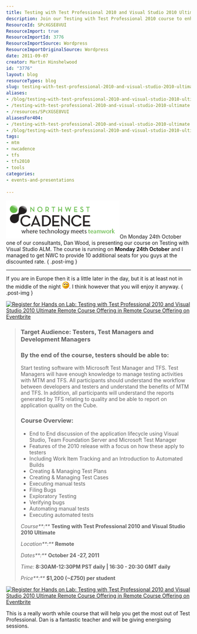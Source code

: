 ```yaml
---
title: Testing with Test Professional 2010 and Visual Studio 2010 Ultimate
description: Join our Testing with Test Professional 2010 course to enhance your skills in Visual Studio ALM. Limited seats available for this remote training!
ResourceId: SPcXGSE8VUI
ResourceImport: true
ResourceImportId: 3776
ResourceImportSource: Wordpress
ResourceImportOriginalSource: Wordpress
date: 2011-09-07
creator: Martin Hinshelwood
id: "3776"
layout: blog
resourceTypes: blog
slug: testing-with-test-professional-2010-and-visual-studio-2010-ultimate
aliases:
- /blog/testing-with-test-professional-2010-and-visual-studio-2010-ultimate
- /testing-with-test-professional-2010-and-visual-studio-2010-ultimate
- /resources/SPcXGSE8VUI
aliasesFor404:
- /testing-with-test-professional-2010-and-visual-studio-2010-ultimate
- /blog/testing-with-test-professional-2010-and-visual-studio-2010-ultimate
tags:
- mtm
- nwcadence
- tfs
- tfs2010
- tools
categories:
- events-and-presentations

---
```

![NWC tagline logo_transparent](images/NWC-tagline-logo_transparent-1-1.png "NWC tagline logo_transparent")On Monday 24th October one of our consultants, Dan Wood, is presenting our course on Testing with Visual Studio ALM. The course is running on **Monday 24th October** and I managed to get NWC to provide 10 additional seats for you guys at the discounted rate.
{ .post-img }

---

If you are in Europe then it is a little later in the day, but it is at least not in the middle of the night ![Smile](images/wlEmoticon-smile-2-2.png). I think however that you will enjoy it anyway.
{ .post-img }

[![Register for Hands on Lab: 
Testing with Test Professional 2010 and Visual Studio 2010 Ultimate
Remote Course Offering in Remote Course Offering  on Eventbrite](http://www.eventbrite.com/registerbutton?eid=1210319097)](http://nwcadencetestcourse201110.eventbrite.com?ref=MrHinshBlog&discount=MrHinsh)

> ### Target Audience: Testers, Test Managers and Development Managers
>
> ### By the end of the course, testers should be able to:
>
> Start testing software with Microsoft Test Manager and TFS. Test Managers will have enough knowledge to manage testing activities with MTM and TFS. All participants should understand the workflow between developers and testers and understand the benefits of MTM and TFS. In addition, all participants will understand the reports generated by TFS relating to quality and be able to report on application quality on the Cube.
>
> ### Course Overview:
>
> - End to End discussion of the application lifecycle using Visual Studio, Team Foundation Server and Microsoft Test Manager
> - Features of the 2010 release with a focus on how these apply to testers
> - Including Work Item Tracking and an Introduction to Automated Builds
> - Creating & Managing Test Plans
> - Creating & Managing Test Cases
> - Executing manual tests
> - Filing Bugs
> - Exploratory Testing
> - Verifying bugs
> - Automating manual tests
> - Executing automated tests
>
> _Course**:**_ **Testing with Test Professional 2010 and Visual Studio 2010 Ultimate**
>
> _Location**:**_ **Remote**
>
> _Dates**:**_ **October 24 -27, 2011**
>
> _Time:_ **8:30AM-12:30PM PST daily | 16:30 - 20:30 GMT** **daily**
>
> _Price**:**_ **$1,200 (~£750) per student**

[![Register for Hands on Lab: 
Testing with Test Professional 2010 and Visual Studio 2010 Ultimate
Remote Course Offering in Remote Course Offering  on Eventbrite](http://www.eventbrite.com/registerbutton?eid=1210319097)](http://nwcadencetestcourse201110.eventbrite.com?ref=MrHinshBlog&discount=MrHinsh)

This is a really worth while course that will help you get the most out of Test Professional. Dan is a fantastic teacher and will be giving energising sessions.
